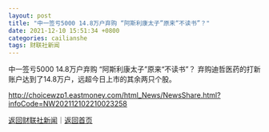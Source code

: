 ```yaml
---
layout: post
title: "中一签亏5000 14.8万户弃购 “阿斯利康太子”原来“不读书”？"
date: 2021-12-10 15:51:34 +0800
categories: cailianshe
tags: 财联社新闻
---
```

中一签亏5000 14.8万户弃购 “阿斯利康太子”原来“不读书”？
弃购迪哲医药的打新账户达到了14.8万户，远超今日上市的其余两只个股。

<http://choicewzp1.eastmoney.com/html_News/NewsShare.html?infoCode=NW202112102210023258>

[返回财联社新闻](//finews.withounder.com/cailianshe/)｜[返回首页](//finews.withounder.com/)